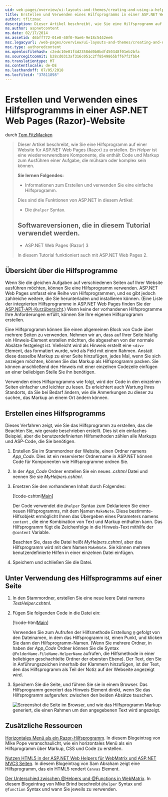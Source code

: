 ```yaml
---
uid: web-pages/overview/ui-layouts-and-themes/creating-and-using-a-helper-in-an-aspnet-web-pages-site
title: Erstellen und Verwenden eines Hilfsprogramms in einer ASP.NET Web Pages (Razor) Standort | Microsoft-Dokumentation
author: tfitzmac
description: Dieser Artikel beschreibt, wie Sie eine Hilfsprogramm auf einer Website für ASP.NET Web Pages (Razor) zu erstellen. Ein Hilfsprogramm ist eine wiederverwendbare Komponente, die Code und Markup Perf enthält...
ms.author: aspnetcontent
ms.date: 02/17/2014
ms.assetid: 46bff772-01e0-40f0-9ae6-9e18c5442ee6
msc.legacyurl: /web-pages/overview/ui-layouts-and-themes/creating-and-using-a-helper-in-an-aspnet-web-pages-site
msc.type: authoredcontent
ms.openlocfilehash: c2edc10e01f4d2358dd0b0bdf450348f01eb2bfa
ms.sourcegitcommit: b28cd0313af316c051c2ff8549865bff67f2fbb4
ms.translationtype: MT
ms.contentlocale: de-DE
ms.lasthandoff: 07/05/2018
ms.locfileid: "37811898"
---
```

<a name="creating-and-using-a-helper-in-an-aspnet-web-pages-razor-site"></a>Erstellen und Verwenden eines Hilfsprogramms in einer ASP.NET Web Pages (Razor)-Website
====================
durch [Tom FitzMacken](https://github.com/tfitzmac)

> Dieser Artikel beschreibt, wie Sie eine Hilfsprogramm auf einer Website für ASP.NET Web Pages (Razor) zu erstellen. Ein *Helper* ist eine wiederverwendbare Komponente, die enthält Code und Markup zum Ausführen einer Aufgabe, die mühsam oder komplex sein können.
> 
> **Sie lernen Folgendes:** 
> 
> - Informationen zum Erstellen und verwenden Sie eine einfache Hilfsprogramm.
> 
> Dies sind die Funktionen von ASP.NET in diesem Artikel:
> 
> - Die `@helper` Syntax.
>   
> 
> ## <a name="software-versions-used-in-the-tutorial"></a>Softwareversionen, die in diesem Tutorial verwendet werden.
> 
> 
> - ASP.NET Web Pages (Razor) 3
>   
> 
> In diesem Tutorial funktioniert auch mit ASP.NET Web Pages 2.


## <a name="overview-of-helpers"></a>Übersicht über die Hilfsprogramme

Wenn Sie die gleichen Aufgaben auf verschiedenen Seiten auf Ihrer Website ausführen möchten, können Sie eine Hilfsprogramm verwenden. ASP.NET Web Pages umfasst eine Reihe von Hilfsprogrammen, und es gibt jedoch zahlreiche weitere, die Sie herunterladen und installieren können. (Eine Liste der integrierten Hilfsprogramme in ASP.NET Web Pages finden Sie der [ASP.NET-API-Kurzübersicht](https://go.microsoft.com/fwlink/?LinkId=202907).) Wenn keine der vorhandenen Hilfsprogramme Ihre Anforderungen erfüllt, können Sie Ihre eigenen Hilfsprogramm erstellen.

Eine Hilfsprogramm können Sie einen allgemeinen Block von Code über mehrere Seiten zu verwenden. Nehmen wir an, dass auf Ihrer Seite häufig ein Hinweis-Element erstellen möchten, die abgesehen von der normale Absätze festgelegt ist. Vielleicht wird als Hinweis erstellt eine `<div>` Element, das formatiert wurde, wird als Feld mit einem Rahmen. Anstatt diese dasselbe Markup zu einer Seite hinzufügen, jedes Mal, wenn Sie sich anzeigen möchten, können Sie das Markup als Hilfsprogramm packen. Sie können anschließend den Hinweis mit einer einzelnen Codezeile einfügen an einer beliebigen Stelle Sie ihn benötigen.

Verwenden eines Hilfsprogramms wie folgt, wird der Code in den einzelnen Seiten einfacher und leichter zu lesen. Es erleichtert auch Wartung Ihres Standorts, da Sie bei Bedarf ändern, wie die Anmerkungen zu dieser zu suchen, das Markup an einem Ort ändern können.

## <a name="creating-a-helper"></a>Erstellen eines Hilfsprogramms

Dieses Verfahren zeigt, wie Sie das Hilfsprogramm zu erstellen, das die Beachten Sie, wie gerade beschrieben erstellt. Dies ist ein einfaches Beispiel, aber die benutzerdefinierten Hilfsmethoden zählen alle Markups und ASP-Code, die Sie benötigen.

1. Erstellen Sie im Stammordner der Website, einen Ordner namens *App\_Code*. Dies ist ein reservierter Ordnername in ASP.NET können Code für Komponenten wie Hilfsprogramme ordnen Sie.
2. In der *App\_Code* Ordner erstellen Sie ein neues *.cshtml* Datei und nennen Sie sie *MyHelpers.cshtml*.
3. Ersetzen Sie den vorhandenen Inhalt durch Folgendes:

    [!code-cshtml[Main](creating-and-using-a-helper-in-an-aspnet-web-pages-site/samples/sample1.cshtml)]

    Der Code verwendet die `@helper` Syntax zum Deklarieren Sie einer neuen Hilfsprogramms, mit dem Namen `MakeNote`. Diese bestimmte-Hilfsobjekt ermöglicht Ihnen das Übergeben eines Parameters namens `content` , die eine Kombination von Text und Markup enthalten kann. Das Hilfsprogramm fügt die Zeichenfolge in die Hinweis-Text mithilfe der `@content` Variable.

    Beachten Sie, dass die Datei heißt *MyHelpers.cshtml*, aber das Hilfsprogramm wird mit dem Namen `MakeNote`. Sie können mehrere benutzerdefinierte Hilfen in einer einzelnen Datei einfügen.
4. Speichern und schließen Sie die Datei.

## <a name="using-the-helper-in-a-page"></a>Unter Verwendung des Hilfsprogramms auf einer Seite

1. In den Stammordner, erstellen Sie eine neue leere Datei namens *TestHelper.cshtml*.
2. Fügen Sie folgenden Code in die Datei ein:

    [!code-html[Main](creating-and-using-a-helper-in-an-aspnet-web-pages-site/samples/sample2.html)]

    Verwenden Sie zum Aufrufen der Hilfsmethode Erstellung `@` gefolgt von den Dateinamen, in dem das Hilfsprogramm ist, einen Punkt, und klicken Sie dann den Hilfsprogramm-Namen. (Wenn Sie mehrere Ordner, in haben der *App\_Code* Ordner können Sie die Syntax `@FolderName.FileName.HelperName` aufrufen, die Hilfsmethode in einer beliebigen geschachtelte Ordner der obersten Ebene). Der Text, den Sie in Anführungszeichen innerhalb der Klammern hinzufügen, ist der Text, den das Hilfsprogramm als Teil der Notiz auf der Webseite angezeigt wird.
3. Speichern Sie die Seite, und führen Sie sie in einem Browser. Das Hilfsprogramm generiert das Hinweis Element direkt, wenn Sie das Hilfsprogramm aufgerufen: zwischen den beiden Absätze tauschen.

    ![Screenshot die Seite im Browser, und wie das Hilfsprogramm Markup generiert, die einen Rahmen um den angegebenen Text wird angezeigt.](creating-and-using-a-helper-in-an-aspnet-web-pages-site/_static/image1.jpg)

## <a name="additional-resources"></a>Zusätzliche Ressourcen


[Horizontales Menü als ein Razor-Hilfsprogramm](http://mikepope.com/blog/DisplayBlog.aspx?permalink=2341). In diesem Blogeintrag von Mike Pope veranschaulicht, wie ein horizontales Menü als ein Hilfsprogramm über Markup, CSS und Code zu erstellen.

[Nutzen HTML5 in der ASP.NET Web Helpers für WebMatrix und ASP.NET MVC3 Seiten](http://geekswithblogs.net/wildturtle/archive/2010/11/08/html5-in-asp.net-web-pages-helpers-for-webmatrix-and_aspnet_mvc3.aspx). In diesem Blogeintrag von Sam Abraham zeigt eine Hilfsprogramm, das ein HTML5 rendert `Canvas` Element.

[Der Unterschied zwischen @Helpers und @Functions in WebMatrix](http://www.mikesdotnetting.com/Article/173/The-Difference-Between-@Helpers-and-@Functions-In-WebMatrix). In diesem Blogeintrag von Mike Brind beschreibt `@helper` Syntax und `@function` Syntax und wann Sie jeweils zu verwenden.
